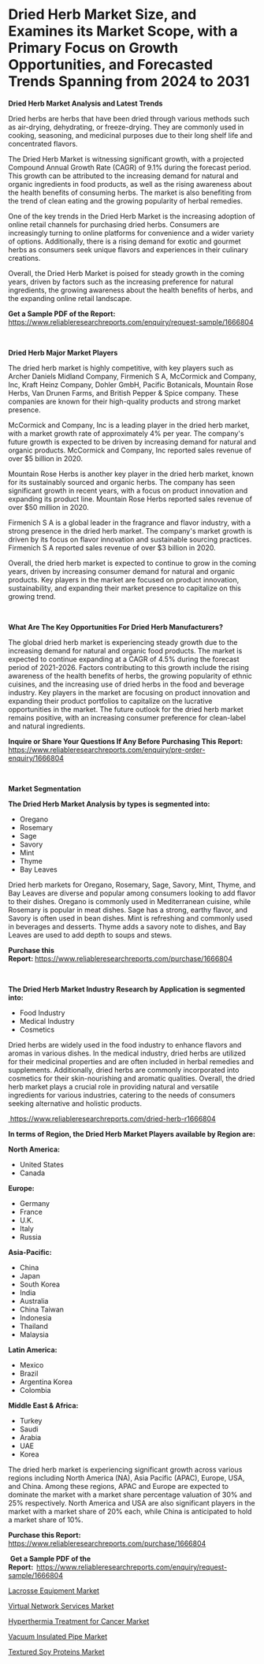 <p><h1>Dried Herb Market Size, and Examines its Market Scope, with a Primary Focus on Growth Opportunities, and Forecasted Trends Spanning from 2024 to 2031</h1></p><p><strong>Dried Herb Market Analysis and Latest Trends</strong></p>
<p><p>Dried herbs are herbs that have been dried through various methods such as air-drying, dehydrating, or freeze-drying. They are commonly used in cooking, seasoning, and medicinal purposes due to their long shelf life and concentrated flavors.</p><p>The Dried Herb Market is witnessing significant growth, with a projected Compound Annual Growth Rate (CAGR) of 9.1% during the forecast period. This growth can be attributed to the increasing demand for natural and organic ingredients in food products, as well as the rising awareness about the health benefits of consuming herbs. The market is also benefiting from the trend of clean eating and the growing popularity of herbal remedies.</p><p>One of the key trends in the Dried Herb Market is the increasing adoption of online retail channels for purchasing dried herbs. Consumers are increasingly turning to online platforms for convenience and a wider variety of options. Additionally, there is a rising demand for exotic and gourmet herbs as consumers seek unique flavors and experiences in their culinary creations.</p><p>Overall, the Dried Herb Market is poised for steady growth in the coming years, driven by factors such as the increasing preference for natural ingredients, the growing awareness about the health benefits of herbs, and the expanding online retail landscape.</p></p>
<p><strong>Get a Sample PDF of the Report:&nbsp;</strong> <a href="https://www.reliableresearchreports.com/enquiry/request-sample/1666804">https://www.reliableresearchreports.com/enquiry/request-sample/1666804</a></p>
<p>&nbsp;</p>
<p><strong>Dried Herb Major Market Players</strong></p>
<p><p>The dried herb market is highly competitive, with key players such as Archer Daniels Midland Company, Firmenich S A, McCormick and Company, Inc, Kraft Heinz Company, Dohler GmbH, Pacific Botanicals, Mountain Rose Herbs, Van Drunen Farms, and British Pepper & Spice company. These companies are known for their high-quality products and strong market presence.</p><p>McCormick and Company, Inc is a leading player in the dried herb market, with a market growth rate of approximately 4% per year. The company's future growth is expected to be driven by increasing demand for natural and organic products. McCormick and Company, Inc reported sales revenue of over $5 billion in 2020.</p><p>Mountain Rose Herbs is another key player in the dried herb market, known for its sustainably sourced and organic herbs. The company has seen significant growth in recent years, with a focus on product innovation and expanding its product line. Mountain Rose Herbs reported sales revenue of over $50 million in 2020.</p><p>Firmenich S A is a global leader in the fragrance and flavor industry, with a strong presence in the dried herb market. The company's market growth is driven by its focus on flavor innovation and sustainable sourcing practices. Firmenich S A reported sales revenue of over $3 billion in 2020.</p><p>Overall, the dried herb market is expected to continue to grow in the coming years, driven by increasing consumer demand for natural and organic products. Key players in the market are focused on product innovation, sustainability, and expanding their market presence to capitalize on this growing trend.</p></p>
<p>&nbsp;</p>
<p><strong>What Are The Key Opportunities For Dried Herb Manufacturers?</strong></p>
<p><p>The global dried herb market is experiencing steady growth due to the increasing demand for natural and organic food products. The market is expected to continue expanding at a CAGR of 4.5% during the forecast period of 2021-2026. Factors contributing to this growth include the rising awareness of the health benefits of herbs, the growing popularity of ethnic cuisines, and the increasing use of dried herbs in the food and beverage industry. Key players in the market are focusing on product innovation and expanding their product portfolios to capitalize on the lucrative opportunities in the market. The future outlook for the dried herb market remains positive, with an increasing consumer preference for clean-label and natural ingredients.</p></p>
<p><strong>Inquire or Share Your Questions If Any Before Purchasing This Report:</strong> <a href="https://www.reliableresearchreports.com/enquiry/pre-order-enquiry/1666804">https://www.reliableresearchreports.com/enquiry/pre-order-enquiry/1666804</a></p>
<p>&nbsp;</p>
<p><strong>Market Segmentation</strong></p>
<p><strong>The Dried Herb Market Analysis by types is segmented into:</strong></p>
<p><ul><li>Oregano</li><li>Rosemary</li><li>Sage</li><li>Savory</li><li>Mint</li><li>Thyme</li><li>Bay Leaves</li></ul></p>
<p><p>Dried herb markets for Oregano, Rosemary, Sage, Savory, Mint, Thyme, and Bay Leaves are diverse and popular among consumers looking to add flavor to their dishes. Oregano is commonly used in Mediterranean cuisine, while Rosemary is popular in meat dishes. Sage has a strong, earthy flavor, and Savory is often used in bean dishes. Mint is refreshing and commonly used in beverages and desserts. Thyme adds a savory note to dishes, and Bay Leaves are used to add depth to soups and stews.</p></p>
<p><strong>Purchase this Report:&nbsp;</strong><a href="https://www.reliableresearchreports.com/purchase/1666804">https://www.reliableresearchreports.com/purchase/1666804</a></p>
<p>&nbsp;</p>
<p><strong>The Dried Herb Market Industry Research by Application is segmented into:</strong></p>
<p><ul><li>Food Industry</li><li>Medical Industry</li><li>Cosmetics</li></ul></p>
<p><p>Dried herbs are widely used in the food industry to enhance flavors and aromas in various dishes. In the medical industry, dried herbs are utilized for their medicinal properties and are often included in herbal remedies and supplements. Additionally, dried herbs are commonly incorporated into cosmetics for their skin-nourishing and aromatic qualities. Overall, the dried herb market plays a crucial role in providing natural and versatile ingredients for various industries, catering to the needs of consumers seeking alternative and holistic products.</p></p>
<p><a href="https://www.reliableresearchreports.com/dried-herb-r1666804">&nbsp;https://www.reliableresearchreports.com/dried-herb-r1666804</a></p>
<p><strong>In terms of Region, the Dried Herb Market Players available by Region are:</strong></p>
<p>
    <p> <strong> North America: </strong>
        <ul>
            <li>United States</li>
            <li>Canada</li>
        </ul>
        </p> 
    <p> <strong> Europe: </strong>
        <ul>
            <li>Germany</li>
            <li>France</li>
            <li>U.K.</li>
            <li>Italy</li>
            <li>Russia</li>
        </ul>
        </p> 
    <p> <strong> Asia-Pacific: </strong>
        <ul>
            <li>China</li>
            <li>Japan</li>
            <li>South Korea</li>
            <li>India</li>
            <li>Australia</li>
            <li>China Taiwan</li>
            <li>Indonesia</li>
            <li>Thailand</li>
            <li>Malaysia</li>
        </ul>
        </p> 
    <p> <strong> Latin America: </strong>
        <ul>
            <li>Mexico</li>
            <li>Brazil</li>
            <li>Argentina Korea</li>
            <li>Colombia</li>
        </ul>
        </p> 
    <p> <strong> Middle East & Africa: </strong>
        <ul>
            <li>Turkey</li>
            <li>Saudi</li>
            <li>Arabia</li>
            <li>UAE</li>
            <li>Korea</li>
        </ul>
    </p>
    </p>
<p><p>The dried herb market is experiencing significant growth across various regions including North America (NA), Asia Pacific (APAC), Europe, USA, and China. Among these regions, APAC and Europe are expected to dominate the market with a market share percentage valuation of 30% and 25% respectively. North America and USA are also significant players in the market with a market share of 20% each, while China is anticipated to hold a market share of 10%.</p></p>
<p><strong>Purchase this Report: </strong><a href="https://www.reliableresearchreports.com/purchase/1666804">https://www.reliableresearchreports.com/purchase/1666804</a></p>
<p>&nbsp;<strong>Get a Sample PDF of the Report:&nbsp;&nbsp;</strong><a href="https://www.reliableresearchreports.com/enquiry/request-sample/1666804">https://www.reliableresearchreports.com/enquiry/request-sample/1666804</a></p>
<p><strong></strong></p>
<p><p><a href="https://github.com/globismark/Market-Research-Report-List-4/blob/main/lacrosse-equipment-market.md">Lacrosse Equipment Market</a></p><p><a href="https://github.com/dmmanir420/Market-Research-Report-List-2/blob/main/virtual-network-services-market.md">Virtual Network Services Market</a></p><p><a href="https://github.com/prosalinda88/Market-Research-Report-List-6/blob/main/hyperthermia-treatment-for-cancer-market.md">Hyperthermia Treatment for Cancer Market</a></p><p><a href="https://github.com/susanjprice2023/Market-Research-Report-List-2/blob/main/vacuum-insulated-pipe-market.md">Vacuum Insulated Pipe Market</a></p><p><a href="https://github.com/NorbertYates/Market-Research-Report-List-6/blob/main/textured-soy-proteins-market.md">Textured Soy Proteins Market</a></p></p>